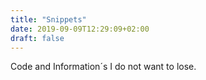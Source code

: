 ```yaml
---
title: "Snippets"
date: 2019-09-09T12:29:09+02:00
draft: false
---
```

Code and Information´s I do not want to lose.
